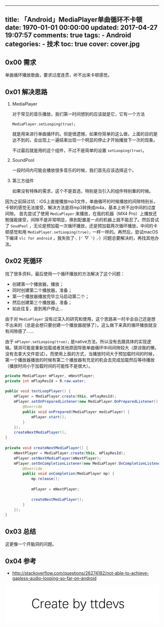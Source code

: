 
---
title: 「Android」MediaPlayer单曲循环不卡顿
date: 1970-01-01 00:00:00
updated: 2017-04-27 19:07:57
comments: true
tags:
    - Android
categories:
    - 技术
toc: true
cover: cover.jpg 
---


## 0x00 需求

单曲循环播放歌曲，要求过度连贯，听不出来卡顿感觉。


## 0x01 解决思路

1. MediaPlayer

    对于常见的音乐播放，我们第一时间想到的应该就是它，它有一个方法
    
    `MediaPlayer.setLooping(true);`
    
    就是用来进行单曲循环的。但是很遗憾，如果你简单的这么做，上面的目的是达不到的，会出现上一遍结束出现一个明显的停止才开始播放下一次的现象。
    
    不过最后就是用的这个组件，不过不是简单的设置 `setLooping(true)`。
    
2. SoundPool

   一段时间内可能会播放很多音乐的时候，我们首先应该选择这个。
   
3. 第三方组件

    如果没有特殊的需求，这个不是首选，特别是当引入的组件特别重的时候。    
    
因为之前踩过坑：iOS上直接播放mp3文件，单曲循环的时候播放的间隙特别长，卡顿的感觉无法接受，解决方法是将mp3转换成m4a，基本上听不出中间的过度间隙。
首先尝试了使用 `MediaPlayer` 来播放，在我的机器（MX4 Pro）上播放还勉强能接受，间隙不是非常明显，换到配置差一点的机器上就不能忍了。然后尝试了 `SoudPool` ，无论是预加载一次循环播放，还是预加载两次循环播放，中间的卡顿感觉和用 `MediaPlayer.setLooping(true);` 一样一样的。再然后，尝试macOS 下编译 `vlc for android` ，我失败了╮(╯▽╰)╭）问题总要解决的，再找其他办法。
 

## 0x02 死循环

找了很多资料，最后使用一个循环播放的方法解决了这个问题：

- 创建第一个播放器，播放；
- 同时创建第二个播放器，准备；
- 第一个播放器播放完毕立马启动第二个；
- 然后创建第三个播放器，准备；
- 如此往复，直到用户停止...

由于对 `MediaPlayer` 没有过深入的研究和使用，这个思路来一时半会自己还是想不出来的（总是会想只要创建一个播放器就够了）。这么做下来真的循环播放就没有间隙感了……

由于 `mPlayer.setLooping(true);` 是native方法，所以没有去跟具体的实现逻辑。猜测可能是重新加载或者其他原因导致单曲循环中间间隙较大（原谅我的懒，没有去拿大文件尝试）。而使用上面的方式，当播放时间大于预加载时间的时候，第一个播放器播放的时候有第二个播放器有充足的机会去完成加载然后等待播放（播放时间小于加载时间的可能性不是很大）。

``` java
private MediaPlayer mPlayer, mNextPlayer;
private int mPlayResId = R.raw.water;

public void testLoopPlayer() {
    mPlayer = MediaPlayer.create(this, mPlayResId);
    mPlayer.setOnPreparedListener(new MediaPlayer.OnPreparedListener() {
        @Override
        public void onPrepared(MediaPlayer mediaPlayer) {
            mPlayer.start();
        }
    });
    createNextMediaPlayer();
}

private void createNextMediaPlayer() {
    mNextPlayer = MediaPlayer.create(this, mPlayResId);
    mPlayer.setNextMediaPlayer(mNextPlayer);
    mPlayer.setOnCompletionListener(new MediaPlayer.OnCompletionListener() {
        @Override
        public void onCompletion(MediaPlayer mp) {
            mp.release();

            mPlayer = mNextPlayer;

            createNextMediaPlayer();
        }
    });
}
```


## 0x03 总结

这更像一个开脑洞的问题。


## 0x04 参考

- http://stackoverflow.com/questions/26274182/not-able-to-achieve-gapless-audio-looping-so-far-on-android

![Create by ttdevs](https://raw.githubusercontent.com/ttdevs/ttdevs.github.io/common/images/logo.png)


